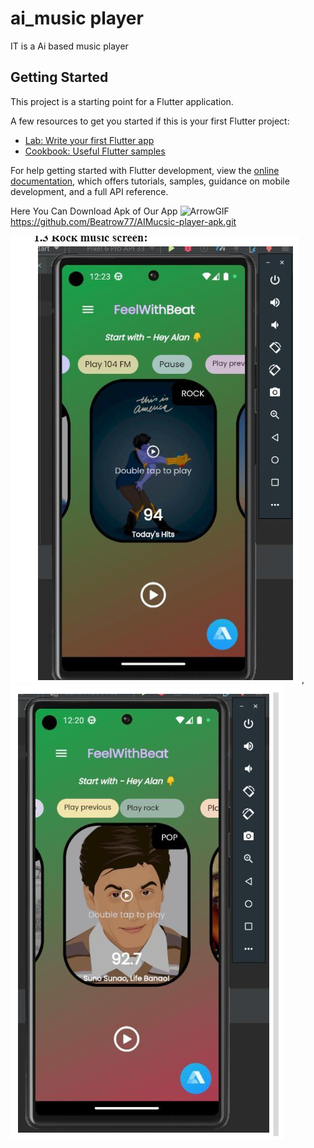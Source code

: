 # ai_music player

IT is a Ai based music player

## Getting Started

This project is a starting point for a Flutter application.

A few resources to get you started if this is your first Flutter project:

- [Lab: Write your first Flutter app](https://docs.flutter.dev/get-started/codelab)
- [Cookbook: Useful Flutter samples](https://docs.flutter.dev/cookbook)

For help getting started with Flutter development, view the
[online documentation](https://docs.flutter.dev/), which offers tutorials,
samples, guidance on mobile development, and a full API reference.


Here You Can Download Apk of Our App ![ArrowGIF](https://github.com/Beatrow77/AI-Music-Player-Final-/assets/76554427/9223ebc1-bc63-419e-a51c-1823e37b46e5)
https://github.com/Beatrow77/AIMucsic-player-apk.git

<picture>
  <source media="(prefers-color-scheme: dark)" srcset="ScreenShot/Screenshot 2023-05-17 113859.png">
  <source media="(prefers-color-scheme: light)" srcset="ScreenShot/Screenshot 2023-05-17 113859.png">
  <img alt="Shows an illustrated sun in light mode and a moon with stars in dark mode." src="ScreenShot/Screenshot 2023-05-17 113859.png">
</picture>,

<picture>
  <source media="(prefers-color-scheme: dark)" srcset="ScreenShot/Screenshot 2023-05-17 113816.png">
  <source media="(prefers-color-scheme: light)" srcset="ScreenShot/Screenshot 2023-05-17 113816.png">
  <img alt="Shows an illustrated sun in light mode and a moon with stars in dark mode." src="ScreenShot/Screenshot 2023-05-17 113816.png">
</picture>
